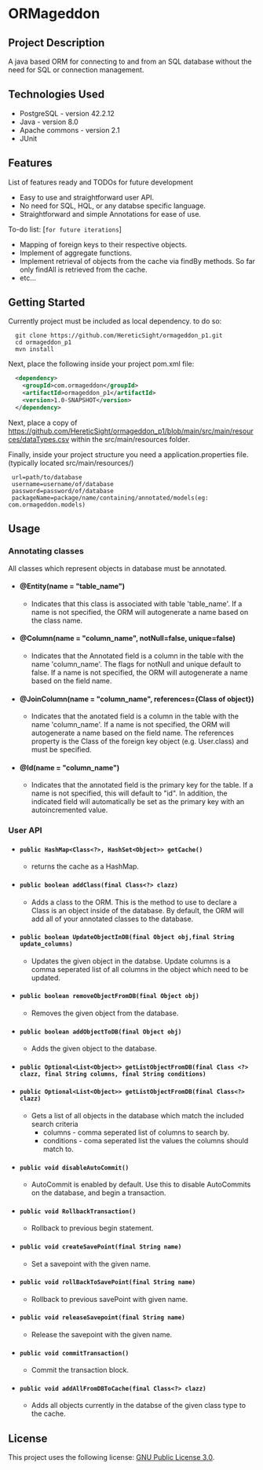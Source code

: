 # ORMageddon

## Project Description
A java based ORM for connecting to and from an SQL database without the need for SQL or connection management. 

## Technologies Used

* PostgreSQL - version 42.2.12  
* Java - version 8.0  
* Apache commons - version 2.1  
* JUnit

## Features

List of features ready and TODOs for future development  
* Easy to use and straightforward user API.  
* No need for SQL, HQL, or any databse specific language.  
* Straightforward and simple Annotations for ease of use. 

To-do list: [`for future iterations`]
* Mapping of foreign keys to their respective objects.    
* Implement of aggregate functions.    
* Implement retrieval of objects from the cache via findBy methods. So far only findAll is retrieved from the cache.
* etc...

## Getting Started  
Currently project must be included as local dependency. to do so:
```shell
  git clone https://github.com/HereticSight/ormageddon_p1.git
  cd ormageddon_p1
  mvn install
```
Next, place the following inside your project pom.xml file:
```XML
  <dependency>
    <groupId>com.ormageddon</groupId>
    <artifactId>ormageddon_p1</artifactId>
    <version>1.0-SNAPSHOT</version>
  </dependency>

```
Next, place a copy of 
https://github.com/HereticSight/ormageddon_p1/blob/main/src/main/resources/dataTypes.csv
within the src/main/resources folder.

Finally, inside your project structure you need a application.properties file. 
 (typically located src/main/resources/)
 ``` 
  url=path/to/database
  username=username/of/database
  password=password/of/database
  packageName=package/name/containing/annotated/models(eg: com.ormageddon.models)

  ```
  
## Usage  
  ### Annotating classes
  All classes which represent objects in database must be annotated.
   - #### @Entity(name = "table_name")
      - Indicates that this class is associated with table 'table_name'. If a name is not specified, the ORM will autogenerate a name based on the class name.
   - #### @Column(name = "column_name", notNull=false, unique=false)
      - Indicates that the Annotated field is a column in the table with the name 'column_name'. The flags for notNull and unique default to false. If a name is not specified, the ORM will autogenerate a name based on the field name.
   - #### @JoinColumn(name = "column_name", references={Class of object})  
      - Indicates that the anotated field is a column in the table with the name 'column_name'. If a name is not specified, the ORM will autogenerate a name based on the field name. The references property is the Class of the foreign key object (e.g. User.class) and must be specified.
   - #### @Id(name = "column_name") 
      - Indicates that the annotated field is the primary key for the table. If a name is not specified, this will default to "id". In addition, the indicated field will automatically be set as the primary key with an autoincremented value.

  ### User API  
  
  - #### `public HashMap<Class<?>, HashSet<Object>> getCache()`  
     - returns the cache as a HashMap.  
  - #### `public boolean addClass(final Class<?> clazz)`  
     - Adds a class to the ORM. This is the method to use to declare a Class is an object inside of the database. By default, the ORM will add all of your annotated classes to the database.
  - #### `public boolean UpdateObjectInDB(final Object obj,final String update_columns)`  
     - Updates the given object in the databse. Update columns is a comma seperated list of all columns in the object which need to be updated.
  - #### `public boolean removeObjectFromDB(final Object obj)`  
     - Removes the given object from the database.  
  - #### `public boolean addObjectToDB(final Object obj)`  
     - Adds the given object to the database.  
  - #### `public Optional<List<Object>> getListObjectFromDB(final Class <?> clazz, final String columns, final String conditions)`    
  - #### `public Optional<List<Object>> getListObjectFromDB(final Class<?> clazz)`  
     - Gets a list of all objects in the database which match the included search criteria  
        - columns - comma seperated list of columns to search by.  
        - conditions - coma seperated list the values the columns should match to. 
  - #### `public void disableAutoCommit()`  
     - AutoCommit is enabled by default. Use this to disable AutoCommits on the database, and begin a transaction.
  - #### `public void RollbackTransaction()`  
     - Rollback to previous begin statement.
  - #### `public void createSavePoint(final String name)`  
     - Set a savepoint with the given name.  
  - #### `public void rollBackToSavePoint(final String name)`  
     - Rollback to previous savePoint with given name.
  - #### `public void releaseSavepoint(final String name)`
     - Release the savepoint with the given name.  
  - #### `public void commitTransaction()`  
     - Commit the transaction block.
  - #### `public void addAllFromDBToCache(final Class<?> clazz)`  
     - Adds all objects currently in the databse of the given class type to the cache.  



## License

This project uses the following license: [GNU Public License 3.0](https://www.gnu.org/licenses/gpl-3.0.en.html).